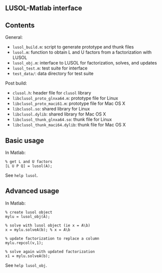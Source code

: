 ## LUSOL-Matlab interface

## Contents

General:

* `lusol_build.m`: script to generate prototype and thunk files
* `lusol.m`: function to obtain L and U factors from a factorization with LUSOL
* `lusol_obj.m`: interface to LUSOL for factorization, solves, and updates
* `lusol_test.m`: test suite for interface
* `test_data/`: data directory for test suite

Post build:
* `clusol.h`: header file for `clusol` library
* `libclusol_proto_glnxa64.m`: prototype file for Linux
* `libclusol_proto_maci61.m`: prototype file for Mac OS X
* `libclusol.so`: shared library for Linux
* `libclusol.dylib`: shared library for Mac OS X
* `libclusol_thunk_glnxa64.so`: thunk file for Linux
* `libclusol_thunk_maci64.dylib`: thunk file for Mac OS X

## Basic usage

In Matlab:

```
% get L and U factors
[L U P Q] = lusol(A);
```

See `help lusol`.

## Advanced usage

In Matlab:

```
% create lusol object
mylu = lusol_obj(A);

% solve with lusol object (ie x = A\b)
x = mylu.solveA(b); % x = A\b

% update factorization to replace a column
mylu.repcol(v,1);

% solve again with updated factorization
x1 = mylu.solveA(b);
```

See `help lusol_obj`.
